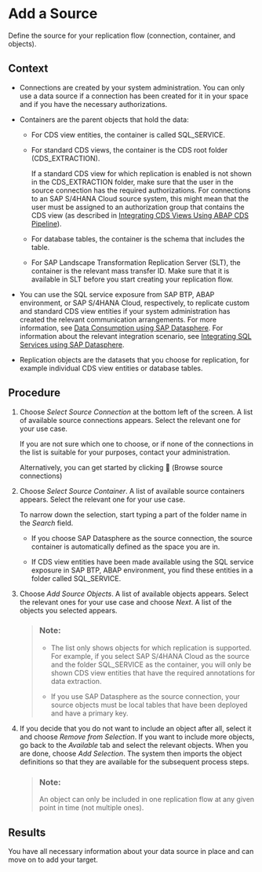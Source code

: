 <!-- loio749638060e8746e48b0f9bf0e50c6d0c -->

<link rel="stylesheet" type="text/css" href="../css/sap-icons.css"/>

# Add a Source

Define the source for your replication flow \(connection, container, and objects\).



<a name="loio749638060e8746e48b0f9bf0e50c6d0c__context_x4r_ghf_vvb"/>

## Context

-   Connections are created by your system administration. You can only use a data source if a connection has been created for it in your space and if you have the necessary authorizations.

-   Containers are the parent objects that hold the data:

    -   For CDS view entities, the container is called SQL\_SERVICE.

    -   For standard CDS views, the container is the CDS root folder \(CDS\_EXTRACTION\).

        If a standard CDS view for which replication is enabled is not shown in the CDS\_EXTRACTION folder, make sure that the user in the source connection has the required authorizations. For connections to an SAP S/4HANA Cloud source system, this might mean that the user must be assigned to an authorization group that contains the CDS view \(as described in [Integrating CDS Views Using ABAP CDS Pipeline](https://help.sap.com/docs/SAP_S4HANA_CLOUD/0f69f8fb28ac4bf48d2b57b9637e81fa/f509eddda867452db9631dae1ae442a3.html?version=2308.503)\).

    -   For database tables, the container is the schema that includes the table.

    -   For SAP Landscape Transformation Replication Server \(SLT\), the container is the relevant mass transfer ID. Make sure that it is available in SLT before you start creating your replication flow.


-   You can use the SQL service exposure from SAP BTP, ABAP environment, or SAP S/4HANA Cloud, respectively, to replicate custom and standard CDS view entities if your system administration has created the relevant communication arrangements. For more information, see [Data Consumption using SAP Datasphere](https://help.sap.com/docs/btp/sap-business-technology-platform/data-consumption-using-sap-datasphere). For information about the relevant integration scenario, see [Integrating SQL Services using SAP Datasphere](https://help.sap.com/docs/btp/sap-business-technology-platform/integrating-sql-services-using-sap-datasphere).

-   Replication objects are the datasets that you choose for replication, for example individual CDS view entities or database tables.




## Procedure

1.  Choose *Select Source Connection* at the bottom left of the screen. A list of available source connections appears. Select the relevant one for your use case.

    If you are not sure which one to choose, or if none of the connections in the list is suitable for your purposes, contact your administration.

    Alternatively, you can get started by clicking <span class="FPA-icons-V3"></span> \(Browse source connections\)

2.  Choose *Select Source Container*. A list of available source containers appears. Select the relevant one for your use case.

    To narrow down the selection, start typing a part of the folder name in the *Search* field.

    -   If you choose SAP Datasphere as the source connection, the source container is automatically defined as the space you are in.

    -   If CDS view entities have been made available using the SQL service exposure in SAP BTP, ABAP environment, you find these entities in a folder called SQL\_SERVICE.


3.  Choose *Add Source Objects*. A list of available objects appears. Select the relevant ones for your use case and choose *Next*. A list of the objects you selected appears.

    > ### Note:  
    > -   The list only shows objects for which replication is supported. For example, if you select SAP S/4HANA Cloud as the source and the folder SQL\_SERVICE as the container, you will only be shown CDS view entities that have the required annotations for data extraction.
    > 
    > -   If you use SAP Datasphere as the source connection, your source objects must be local tables that have been deployed and have a primary key.

4.  If you decide that you do not want to include an object after all, select it and choose *Remove from Selection*. If you want to include more objects, go back to the *Available* tab and select the relevant objects. When you are done, choose *Add Selection*. The system then imports the object definitions so that they are available for the subsequent process steps.

    > ### Note:  
    > An object can only be included in one replication flow at any given point in time \(not multiple ones\).




<a name="loio749638060e8746e48b0f9bf0e50c6d0c__result_d5p_s5r_lvb"/>

## Results

You have all necessary information about your data source in place and can move on to add your target.

